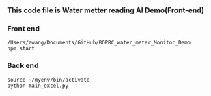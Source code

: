 ### This code file is Water metter reading AI Demo(Front-end)

### Front end

```
/Users/zwang/Documents/GitHub/BOPRC_water_meter_Monitor_Demo
npm start
```

### Back end

```
source ~/myenv/bin/activate
python main_excel.py
```
